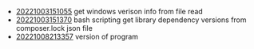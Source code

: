 - [20221003151055](/zet/20221003151055/README.md) get windows verison info from file read
- [20221003151370](/zet/20221003151370/README.md) bash scripting get library dependency versions from composer.lock json file
- [20221008213357](/zet/20221008213357/README.md) version of program
